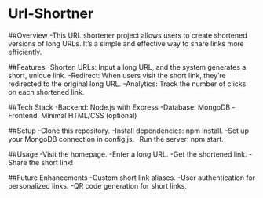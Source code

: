 ﻿# Url-Shortner

##Overview
-This URL shortener project allows users to create shortened versions of long URLs. It’s a simple and effective way to share links more efficiently.

##Features
-Shorten URLs: Input a long URL, and the system generates a short, unique link.
-Redirect: When users visit the short link, they’re redirected to the original long URL.
-Analytics: Track the number of clicks on each shortened link.

##Tech Stack
-Backend: Node.js with Express
-Database: MongoDB
-Frontend: Minimal HTML/CSS (optional)

##Setup
-Clone this repository.
-Install dependencies: npm install.
-Set up your MongoDB connection in config.js.
-Run the server: npm start.

##Usage
-Visit the homepage.
-Enter a long URL.
-Get the shortened link.
-Share the short link!

##Future Enhancements
-Custom short link aliases.
-User authentication for personalized links.
-QR code generation for short links.
